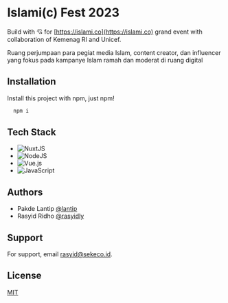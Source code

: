 # Islami(c) Fest 2023

Build with 💘 for [https://islami.co](https://islami.co) grand event with collaboration of Kemenag RI and Unicef.

Ruang perjumpaan para pegiat media Islam, content creator, dan influencer yang fokus pada kampanye Islam ramah dan moderat di ruang digital

## Installation

Install this project with npm, just npm!

```bash
  npm i
```

## Tech Stack

-   ![NuxtJS](https://img.shields.io/badge/Nuxt-black?style=for-the-badge&logo=nuxt.js&logoColor=white)
-   ![NodeJS](https://img.shields.io/badge/node.js-6DA55F?style=for-the-badge&logo=node.js&logoColor=white)
-   ![Vue.js](https://img.shields.io/badge/vuejs-%2335495e.svg?style=for-the-badge&logo=vuedotjs&logoColor=%234FC08D)
-   ![JavaScript](https://img.shields.io/badge/javascript-%23323330.svg?style=for-the-badge&logo=javascript&logoColor=%23F7DF1E)

## Authors

-   Pakde Lantip [@lantip](https://www.github.com/lantip)
-   Rasyid Ridho [@rasyidly](https://www.github.com/rasyidly)

## Support

For support, email rasyid@sekeco.id.

## License

[MIT](https://choosealicense.com/licenses/mit/)
